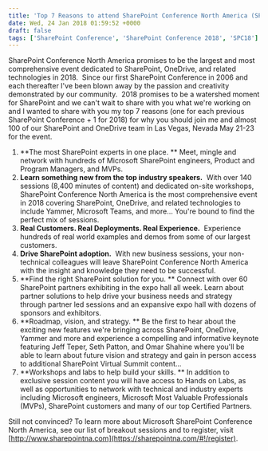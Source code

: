 ```yaml
---
title: 'Top 7 Reasons to attend SharePoint Conference North America (SPC18)'
date: Wed, 24 Jan 2018 01:59:52 +0000
draft: false
tags: ['SharePoint Conference', 'SharePoint Conference 2018', 'SPC18']
---
```


SharePoint Conference North America promises to be the largest and most comprehensive event dedicated to SharePoint, OneDrive, and related technologies in 2018.  Since our first SharePoint Conference in 2006 and each thereafter I've been blown away by the passion and creativity demonstrated by our community.  2018 promises to be a watershed moment for SharePoint and we can't wait to share with you what we're working on and I wanted to share with you my top 7 reasons (one for each previous SharePoint Conference + 1 for 2018) for why you should join me and almost 100 of our SharePoint and OneDrive team in Las Vegas, Nevada May 21-23 for the event.

1.  **The most SharePoint experts in one place. ** Meet, mingle and network with hundreds of Microsoft SharePoint engineers, Product and Program Managers, and MVPs.
2.  **Learn something new from the top industry speakers.**  With over 140 sessions (8,400 minutes of content) and dedicated on-site workshops, SharePoint Conference North America is the most comprehensive event in 2018 covering SharePoint, OneDrive, and related technologies to include Yammer, Microsoft Teams, and more... You're bound to find the perfect mix of sessions.
3.  **Real Customers. Real Deployments. Real Experience.**  Experience hundreds of real world examples and demos from some of our largest customers.
4.  **Drive SharePoint adoption.**  With new business sessions, your non-technical colleagues will leave SharePoint Conference North America with the insight and knowledge they need to be successful.
5.  **Find the right SharePoint solution for you. ** Connect with over 60 SharePoint partners exhibiting in the expo hall all week. Learn about partner solutions to help drive your business needs and strategy through partner led sessions and an expansive expo hall with dozens of sponsors and exhibitors.
6.  **Roadmap, vision, and strategy. ** Be the first to hear about the exciting new features we're bringing across SharePoint, OneDrive, Yammer and more and experience a compelling and informative keynote featuring Jeff Teper, Seth Patton, and Omar Shahine where you'll be able to learn about future vision and strategy and gain in person access to additional SharePoint Virtual Summit content...
7.  **Workshops and labs to help build your skills. ** In addition to exclusive session content you will have access to Hands on Labs, as well as opportunities to network with technical and industry experts including Microsoft engineers, Microsoft Most Valuable Professionals (MVPs), SharePoint customers and many of our top Certified Partners.

Still not convinced? To learn more about Microsoft SharePoint Conference North America, see our list of breakout sessions and to register, visit [http://www.sharepointna.com](https://sharepointna.com/#!/register).